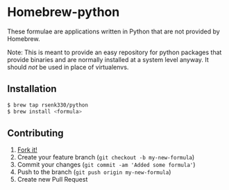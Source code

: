 # Homebrew-python

These formulae are applications written in Python that are not provided by Homebrew.

Note: This is meant to provide an easy repository for python packages that 
provide binaries and are normally installed at a system level anyway. It should
*not* be used in place of virtualenvs.

## Installation

```bash
$ brew tap rsenk330/python
$ brew install <formula>
```

## Contributing

1. [Fork it!](https://help.github.com/articles/fork-a-repo)
2. Create your feature branch (`git checkout -b my-new-formula`)
3. Commit your changes (`git commit -am 'Added some formula'`)
4. Push to the branch (`git push origin my-new-formula`)
5. Create new Pull Request
